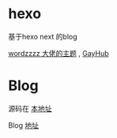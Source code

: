 # hexo

 基于hexo next 的blog
 
 [wordzzzz 大佬的主题](https://wordzzzz.github.io/) , [GayHub](https://github.com/WordZzzz/hexo-next)

# Blog

源码在 [本地址](https://github.com/uljjmhn520/uljjmhn520.github.io)

Blog [地址](https://blog.lopy.win/)